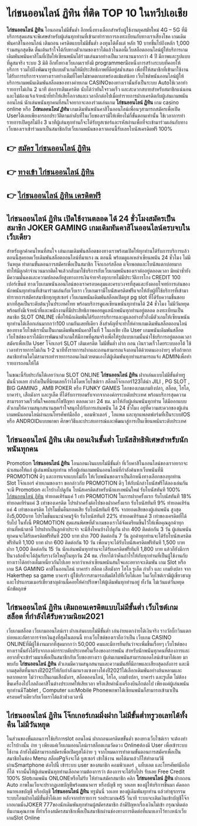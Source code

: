 # ไก่ชนออนไลน์ ฏิทิน  ที่ติด TOP 10 ในทวีปเอเชีย

**ไก่ชนออนไลน์ ฏิทิน** โอนถอนไม่มีขั้นต่ำ  อีกหนึ่งทางเลือกสำหรับผู้ใช้งานยุคสมัยใหม่ 4G – 5G ที่มีบริการสุดแสนจะพิเศษสำหรับผู้เล่นทุกท่านที่เข้ามาทำรายการลงทะเบียนกับทางเราเสี่ยงโชค เกมเดิมพันคาสิโนออนไลน์ เติมถอน เครดิตแบบไม่มีขั้นต่ำ ลงทุนได้ตั้งแต่ หลัก 10 บาทขึ้นไปถึงหลัก 1,000 ร่วมสนุกสุดขีด ตื่นเต้นเร้าใจได้กับทางตัวเกมของเราได้แล้วในตอนี้เว็บสล็อตออนไลน์ผู้ให้บริการเกมเดิมพันพนันคาสิโนที่เปิดให้เซียนพนันได้ร่วมเล่นมาอย่างเป็นเวลานานมากกว่า 4 ปี มีภาพและรูปแบบที่ดูสมจริง ระบบ 3 มิติ
อีกทั้งทางเว็บเกมเรายังมี  programmerมือหนึ่งการสร้างระบบที่คอยให้บริการ  รวมไปถึงพัฒนารูปแบบตัวเกมให้มีประสิทธิภาพที่ดีอยู่สม่ำเสมอ เพื่อที่ให้สมาชิกที่เข้ามาใช้งานได้รับการบริการจากทางเราอย่างเต็มที่โดยไม่ขาดตกบกพร่องแม้แต่น้อย เว็บไซต์พนันออนไลน์ผู้ให้บริการเกมพนันเดิมพันสล็อตของทางค่ายเกม CASINOของทางเรานั้นยังเป็นระบบ Autoใช้เวลาทำรายการไม่เกิน 2 นาที ต่อการเติมเครดิต นับได้ว่าทันใจรวดเร็ว และสะดวกสบายสำหรับสมาชิกแน่นอนและไม่ต้องแจ้งเจ้าหน้าที่ทำให้เสียโอกาสและเวลาอีกต่อไปเมื่อทำรายการฝากเครดิตกับผู้เล่นเกมพนันออนไลน์
นักเล่นพนันทุกคนที่สนใจอยากจะลองร่วมเล่นเกม **ไก่ชนออนไลน์ ฏิทิน** เกม casino online หรือ ***ไก่ชนออนไลน์ ฏิทิน*** เกมเดิมพันพนันคาสิโนออนไลน์เพื่อนๆสามารถสมัครเพื่อเปิด Userได้เลยเพียงกรอกประวัติตามลำดับที่ในเว็บของเรามีให้เพียงไม่กี่ขั้นตอนเท่านั้น ใช้เวลาการทำรายการเปิดยูสไม่ถึง 3 นาทีผู้เล่นทุกท่านก็จะได้รับยูสเซอร์และรหัสผ่านเพื่อที่จะเข้ามาร่วมเล่นกับทางเว็บของเราเข้าร่วมมาเป็นสมาชิกกับเว็บเกมพนันของเราตอนนี้รับเลยโบนัสเครดิตฟรี 100%

## 👉 [สมัคร ไก่ชนออนไลน์ ฏิทิน](https://archa888.com/)
## 👉 [ทางเข้า ไก่ชนออนไลน์ ฏิทิน](https://archa888.com/)
## 👉 [ไก่ชนออนไลน์ ฏิทิน เครดิตฟรี](https://archa888.com/)

## ไก่ชนออนไลน์ ฏิทิน เปิดใช้งานตลอด ได้ 24 ชั่วโมงสมัครเป็นสมาชิก JOKER GAMING เกมเดิมพันคาสิโนออนไลน์ครบจบในเว็บเดียว

สำหรับลูกค้าคนไหนที่สนใจ เล่นเกมเดิมพันสล็อตของทางเราพร้อมเปิดให้ทุกท่านได้รับการบริการแล้วตอนนี้สุดยอดเว็บเดิมพันสล็อตออนไลน์ที่มาแรง ณ ตอนนี้ พร้อมดูแลเหล่าเซียนพนัน 24 ชั่วโมง ไม่มีวันหยุด ทำตามขั้นตอนการสมัครเพื่อเป็นสมาชิก โจ๊กเกอร์สล็อต แจ็กพอตและโบนัสแตกบ่อยมาก ทำให้มีลูกค้าจำนวนมากติดใจแล้วกลับมาใช้บริการกับเว็บเกมพนันของเราต่ออยู่ตลอดเวลา มิหนำซ้ำยังมีความมั่นคงและความปลอดภัยสูงทางการเงินจ่ายจริงทุกบาทไม่มีประวัติการโกง CREDIT 100 เปอร์เซ็นต์ ทางเว็บเกมพนันออนไลน์ของเราครอบคลุมและครบวงจรที่สุดและยังตอบโจทย์การเล่นของนักพนันทุกท่านที่เข้ามาร่วมเล่นกับเว็บเรา
เว็บเกมเรามีโบนัสเครดิตฟรีแจกให้กับผู้ที่ใช้บริการที่เข้ามาทำรายการสมัครสมาชิกทุกยูสเซอร์ เว็บเกมพนันเดิมพันสล็อตเปิดยูส pg slot ที่ได้รับความชื่นชอบมากที่สุดเป็นระดับต้นๆในประเทศไทย พร้อมบริการดูแลเซียนพนันทุกท่านได้ 24 ชั่วโมง ไม่มีวันหยุดพร้อมยังมีเจ้าหน้าที่และพนักงานที่มีประสิทธิภาพคอยดูแลนักพนันทุกท่านอยู่ตลอด ลงทะเบียนเป็นสมาชิก SLOT ONLINE เพื่อให้นักเดิมพันได้รับการบริการและดูแลอย่างทั่วถึงมีตัวเกมให้เซียนพนันทุกท่านได้เลือกเล่นมากกว่า100 เกมกันเลยทีเดียว
สิ่งสำคัญที่จะทำให้ค่ายเกมเดิมพันสล็อตออนไลน์ของทางเว็บไซต์เรานั้นเป็นเกมเดิมพันพนันคาสิโนที่ 1 ในเอเชีย เปิด User  เกมพนันเดิมพันสล็อตเว็บไซต์ของเราได้มีการพัฒนาตัวเกมให้มีภาพที่ดูสมจริงเพื่อให้รูปแบบเกมนั้นน่าใช้บริการอยู่ตลอดเวลา สมัครเพื่อเปิด User โจ๊กเกอร์ SLOT เติมเครดิต ไม่มีขั้นต่ำ ฝาก ถอน เงินรวดเร็วโดยระบบออโต้ ใช้เวลาทำรายการไม่เกิน 1-2 นาทีทั้งรายการฝากและถอนสามารถแจ้งถอนได้ด้วยตนเองง่ายๆ หรือถ้าหากสมาชิกท่านใดไม่สามารถทำรายการถอนเงินด้วยตนเองได้ผู้เดิมพันทุกท่านสามารถแจ้ง ADMINเพื่อทำรายการถอนให้ได้

ในขณะนี้รับประกันได้เลยว่าเกม SLOT ONLINE  **ไก่ชนออนไลน์ ฏิทิน** ฝากเล่นแบบไม่มีขั้นต่ำทรู มันนี่วอเลท กำลังเป็นที่นิยมเลยก็ว่าได้โดยเว็บไซต์เรา สล็อตโจ๊กเกอร์123ได้นำ  JILI , PG SLOT , BIG GAMING , AMB POKER หรือ FUNKY GAMES โลกของเกมเกมยิงปลา, สล็อต, ไฮโล, บาคาร่า, เสือมังกร และรูเล็ต ที่ได้รับการยอมรับจากจากองค์กรระบดับประเทศ พร้อมบริการสุดความสามารถรวดเร็วทันใจคอยแก้ไขปัญหา ตลอดเวลา 24 ชม. มาให้กับผู้เล่นพนันทุกท่าน ได้มีออกแบบตัวเกมให้ความสนุกสนานสุดเร้าใจสนุกไปกับการเล่นพนัน ได้ 24 ชั่วโมง อยู่ที่ความสะดวกของผู้เล่นเกมพนันออนไลน์ผ่านบนโทรศัพท์มือถือ , คอมพิวเตอร์ , ไอแพด และทุกแพลตฟอร์มที่เป็นระบบIOS หรือ ANDROIDแบบพกพา ศึกษาวิธีและประสบการณ์และพัฒนาสู่การเป็นเซียนพนันระดับประเทศ

## ไก่ชนออนไลน์ ฏิทิน เติม ถอนเงินขั้นต่ำ โบนัสสิทธิพิเศษสำหรับนักพนันทุกคน

 Promotion  **ไก่ชนออนไลน์ ฏิทิน** โอนถอนเงินแบบไม่มีขั้นต่ำ ที่เว็บคาสิโนออนไลน์ของเราอยากจะนำเสนอให้แก่  ผู้เล่นพนันทุกท่าน หรือผู้เล่นเกมพนันออนไลน์ที่กำลังค้นหาเว็บพนันที่มี  PROMOTION ดีๆ และการแจกแบบไม่กั๊ก ให้เว็บพนันของเราเป็นอีกหนึ่งทางเลือกของทุกท่าน Slot โจ๊กเกอร์ ค่ายเกมของเรา ขอกล่าวกับ PROMOTION ดีๆ ให้กับนักล่าโบนัสฟรีได้ลองเล่นกัน จะมี Promotion อะไรบ้างไปดูกัน
โบนัสเครดิตสำหรับนักแทงพนันใหม่ รับโบนัสทันที 100% [ไก่ชนออนไลน์ ฏิทิน](https://archa888.com/) ทำยอดเทิร์นแค่ 1 เท่า
 PROMOTION ในการฝากครั้งแรก รับโบนัสทันที 18% ทำยอดเทิร์นแค่ 3 เท่าของเครดิต
โปรฝากครั้งต่อไปของฝากครั้งแรก รับโบนัสทันที 9% ทำยอดเทิร์นแค่ 4 เท่าของเครดิต
โปรโมชั่นคืนยอดเสีย รับโบนัสทันที 6% จากยอดเสียของผู้เล่นพนัน สูงสุดถึง5,000บาท
โปรโมชั่นแนะนำคนรู้จัก รับโบนัสทันที 22% ทำยอดเทิร์นแค่ 3 เท่าของเครดิตที่ได้รับไป
ในทั้งนี้ PROMOTION สุดแสนพิศษที่ตัวเกมของเราได้จัดเตรียมขึ้นไว้ให้เพื่อคุณลูกค้าทุกท่านที่หน้าตาดี โปรฝากเป็นลูกค้าประจำ จะมีสิ่งไหนบ้างไปดูกัน
ฝาก 400 ติดต่อกัน 3 วัน ผู้เล่นพนันทุกคนจะได้รับเครดิตฟรีทันที 200 บาท
ฝาก 700 ติดต่อกัน 7 วัน ลูกค้าทุกท่านจะได้รับโบนัสเครดิตฟรีทันที 1,100 บาท
ฝาก 600 ติดต่อกัน 10 วัน เพื่อนๆจะได้รับโบนัสเครดิตฟรีทันที 1,500 บาท
ฝาก 1,000 ติดต่อกัน 15 วัน นักเล่นพนันทุกท่านจะได้รับเครดิตฟรีทันที 1,800 บาท
แล้วก็ยังมีการปั่นวงล้อที่จะได้ลุ้นรับรางวัลใหญ่ในทุกวัน 24 ชม. เรียกได้ว่าคืนกำไรให้กับทุกท่านที่เป็นผู้ใช้งานกับทางเราได้อย่างเต็มเหนี่ยวกันไปเลย หากว่าเหล่าเซียนพนันสนใจและอยากจะเดิมพัน เกม Slot หรือเกม SA GAMING คาสิโนออนไลน์ บาคาร่า สล็อต เสือมังกร ไฮโล รูเล็ต กำถั่ว และ เกมยิงปลา จาก Hakerthep sa game บาคาร่า ผู้ใช้บริการสามารถสัมผัสไปที่เว็บได้เลย ในเว็บไซต์เรามีผู้เชี่ยวชาญและโปรแกรมเมอร์เชี่ยวชาญด้านนี้คอยให้คำปรึกษาให้ผู้เดิมพันทุกท่านอยู่ ทั้งวัน ไม่เว้นแต่วันหยุดนักขัตฤกษ์

## ไก่ชนออนไลน์ ฏิทิน เติมถอนเครดิตแบบไม่มีขั้นต่ำ  เว็บไซต์เกมสล็อต ที่กำลังได้รับความนิยม2021

เว็บเกมสล็อต เว็บเกมออนไลน์เรา ฝากเล่นแบบไม่มีขั้นต่ำ เล่นง่ายแตกง่ายได้เงินจริง รางวัลบิ๊กวินแตกบ่อยและอัตราการจ่ายเงินสูงที่สุดในตอนนี้ ทางเว็บไซต์ของเราถือว่าเป็น เว็บเกม CASINO ONLINEที่มีผู้ใช้งานมากที่สุดมากกว่า 50,000 คนและมีการยืนยันว่าจะเพิ่มขึ้นเรื่อยๆ เว็บไซต์ของทางเรานั้นยังได้รับจากองค์กรระบดับประเทศในเรื่องของการพนัน สำหรับนักพนันทุกคนที่ต้องการและอยากที่จะเข้าร่วมมาเพื่อเป็นสมาชิกกับเว็บของทางเรา ผู้เล่นเกมพนันสามารถแอดไลน์เข้ามาได้เลย
	มาพบกับ **ไก่ชนออนไลน์ ฏิทิน** ตัวเกมมีความสนุกสนานและความมันส์ที่มีภาพและเสียงสุดอลังการ และมีเกมสุดฮิตที่มาแรงปี2021ให้กับกำลังมาแรงแซงทางโค้งปี2021ได้เลือกเดิมพันอย่างล้นหลามและหลากหลาย  ไม่ว่าจะเป็นเกมเสือมังกร, สล็อตออนไลน์, ไฮโล, เกมยิงปลา, บาคาร่า และรูเล็ต ไม่ต้องขึ้นเครื่องไปไกลถึงคาสิโนต่างประเทศให้เสียเวลา หรือเสียค่านั่งเครื่องบินอีกต่อไป เพียงแค่ผู้เล่นพนันทุกท่านมีTablet , Computer และMobile Phoneพกพาได้เซียนพนันก็สามารถเข้ามาเป็นครอบครัวเดียวกับเว็บเราได้แล้วช่วงเวลานี้

## ไก่ชนออนไลน์ ฏิทิน โจ๊กเกอร์เกมมิ่งฝาก ไม่มีขั้นต่ำทรูวอเลทได้ทั้งคืน ไม่มีวันหยุด

ในส่วนของขั้นตอนการใช้บริการslot ออนไลน์ ฝากถอนเครดิตขขั้นต่ำ ของทางเว็บไซต์เรา จะต้องทำอะไรบ้างนั้น ง่าย ๆ เพียงแค่เว็บเกมออนไลน์เราสล็อตเกมวัดดวง Onlineต้องมี User เพื่อเข้าระบบใช้งาน ถ้ายังไม่มีสามารถสมัครเพื่อเปิดยูสได้ง่าย ๆ จากโหมดการทำตามขั้นตอนการสมัครเพื่อเป็นสมาชิกในช่อง Menu สล็อตPgจึงจะได้ ยูสเซอร์ เข้าใช้งาน พอได้มาแล้วก็ให้ทำตามวิธีผ่านSmartphone ต่อไปนี้
เข้าระบบ user  ของสมาชิก คอมพิวเตอร์ , แท็บเลต และโทรศัพท์มือถือก็ได้
จากนั้นให้ผู้เล่นพนันทุกท่านเลือกความต้องการว่า ต้องการจะได้รับโปร รับเลย Free Credit 100% Slotเกมพนัน ONLONEหรือไม่รับ
ให้ท่านสมัครสมาชิก คลิก **ไก่ชนออนไลน์ ฏิทิน** ฝากถอน Auto ภาพในเว็บจะปรากฏเลขบัญชีพร้อมธนาคาร หรือบัญชี ทรู วอเลท ของผู้ให้บริการขึ้นมา
คัดลอกหมายเลขบัญชี หรือบัญชี **ไก่ชนออนไลน์ ฏิทิน** ทรูมันนี่ วอเลท ของผู้เดิมพันทุกท่าน แล้วทำธุรกรรมระบบโอนฝากไม่มีขั้นต่ำได้เลย
หลังจากทำรายการ รอประมาณ45 วินาที ระบบจะเติมเงินเข้าบัญชีโจ๊กเกอเกมมิ่งJOKER 777ของนักเดิมพันทุกท่านผู้สมัครสมาชิก
ถ้ามีปัญหาเรื่องเงินไม่เข้า กรุณาติดต่อทีมงานคุณภาพ ที่ทำเรื่องสมัครสมาชิกเพื่อเป็นสมาชิกผ่านช่องทางการติดต่อที่แนบเอาไว้ทางหน้าเว็บเกมSlot Online


